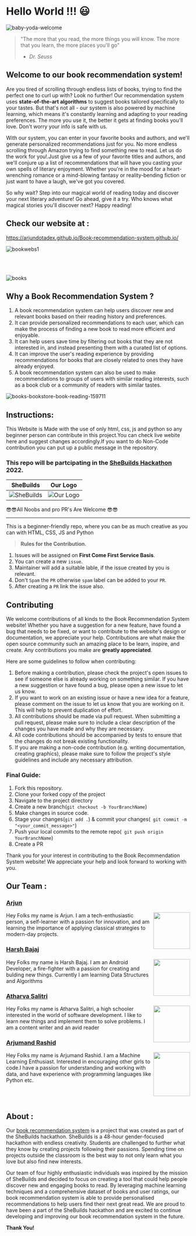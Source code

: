 # Hello World !!! :smiley: 

![baby-yoda-welcome](https://user-images.githubusercontent.com/121221252/211144445-9303c015-262a-41bb-b491-45e5f1e87be2.gif)

> "The more that you read, the more things you will know. The more that you learn, the more places you'll go"
> - <em>Dr. Seuss</em>

## Welcome to our **book recommendation system!**

Are you tired of scrolling through endless lists of books, trying to find the perfect one to curl up with? Look no further! Our recommendation system uses **state-of-the-art algorithms** to suggest books tailored specifically to your tastes. But that's not all - our system is also powered by machine learning, which means it's constantly learning and adapting to your reading preferences. The more you use it, the better it gets at finding books you'll love. Don't worry your info is safe with us.

With our system, you can enter in your favorite books and authors, and we'll generate personalized recommendations just for you. No more endless scrolling through Amazon trying to find something new to read. Let us do the work for you!.Just give us a few of your favorite titles and authors, and we'll conjure up a list of recommendations that will have you casting your own spells of literary enjoyment. Whether you're in the mood for a heart-wrenching romance or a mind-blowing fantasy or reality-bending fiction or just want to have a laugh, we've got you covered.

So why wait? Step into our magical world of reading today and discover your next literary adventure!
Go ahead, give it a try. Who knows what magical stories you'll discover next? Happy reading!

## Check our website at : 
https://arjundotadex.github.io/Book-recommendation-system.github.io/

![bookwebs1](https://user-images.githubusercontent.com/121221252/211184927-685b8cbb-3912-4eff-928b-eb5a6a0bfc88.jpg)


<br/><br/>

![books](https://user-images.githubusercontent.com/121221252/211144493-3d484ad4-a5f8-4a22-9563-9a3bf45ea1ac.gif)

## Why a Book Recommendation System ?

1. A book recommendation system can help users discover new and relevant books based on their reading history and preferences.
2. It can provide personalized recommendations to each user, which can make the process of finding a new book to read more efficient and enjoyable.
3. It can help users save time by filtering out books that they are not interested in, and instead presenting them with a curated list of options.
4. It can improve the user's reading experience by providing recommendations for books that are closely related to ones they have already enjoyed.
5. A book recommendation system can also be used to make recommendations to groups of users with similar reading interests, such as a book club or a community of readers with similar tastes.

![books-bookstore-book-reading-159711](https://user-images.githubusercontent.com/121221252/211144906-df40966b-9e1e-407b-af58-111817dbafb4.jpg)

## Instructions:
This Website is Made with the use of only html, css, js and python so any beginner person can contribute in this project.You can check live webite here and suggest changes accordingly.If you want to do Non-Code contribution you can put up a public message in the repository.

### This repo will be partcipating in the [SheBuilds Hackathon](https://www.shebuilds.tech/) 2022.
|SheBuilds|Our Logo|
|:-:|:-:|
|![SheBuilds](https://static.wixstatic.com/media/96af3c_a6a8dd53dfd34e56ad68978a4232b4a7~mv2.png/v1/fill/w_144,h_144,al_c,q_95,enc_auto/Logo_of_SheBuilds-removebg-preview.png)|![Our Logo](https://media.discordapp.net/attachments/982288910631710790/1061531428225040514/Books_Recommendation_Logo.png)|


😎😎All Noobs and pro PR's Are  Welcome 😎😎<br><hr>

This is a beginner-friendly repo, where you can be as much creative as you can with HTML, CSS, JS and Python

> **Rules for the Contribution.**
1. Issues will be assigned on **First Come First Service Basis**.
2. You can create a new `issue`.
3. Maintainer will add a suitable lable, if the issue created by you is relevant.
4. Don't `Spam` the `PR` otherwise `spam` label can be added to your `PR`.
5. After creating a `PR` link the issue also.

## Contributing

We welcome contributions of all kinds to the Book Recommendation System website! Whether you have a suggestion for a new feature, have found a bug that needs to be fixed, or want to contribute to the website's design or documentation, we appreciate your help.
Contributions are what make the open source community such an amazing place to be learn, inspire, and create. Any contributions you make are **greatly appreciated**.

Here are some guidelines to follow when contributing:

1. Before making a contribution, please check the project's open issues to see if someone else is already working on something similar. If you have a new suggestion or    have found a bug, please open a new issue to let us know.
2. If you want to work on an existing issue or have a new idea for a feature, please comment on the issue to let us know that you are working on it. This will help to    prevent duplication of effort.
3. All contributions should be made via pull request. When submitting a pull request, please make sure to include a clear description of the changes you have made and    why they are necessary.
4. All code contributions should be accompanied by tests to ensure that the changes do not break existing functionality.
5. If you are making a non-code contribution (e.g. writing documentation, creating graphics), please make sure to follow the project's style guidelines and include any    necessary attribution.

### Final Guide:
1. Fork this repository.
2. Clone your forked copy of the project
3. Navigate to the project directory
4. Create a new branch(`git checkout -b YourBranchName`)
5. Make changes in source code.
6. Stage your changes(`git add .`) & commit your changes(` git commit -m "<your_commit_message>"`)
7. Push your local commits to the remote repo(` git push origin YourBranchName`)
8. Create a PR

Thank you for your interest in contributing to the Book Recommendation System website! We appreciate your help and look forward to working with you.

## Our Team :
### [Arjun](https://github.com/Arjundotadex)
<img align="right" width="100" height="100" src="https://arjundotadex.github.io/Book-recommendation-system.github.io/images/arjun.jpg">

Hey Folks my name is Arjun. I am a tech-enthusiastic person, a self-learner with a passion for innovation, and am learning the importance of applying classical strategies to modern-day projects.

### [Harsh Bajaj](https://github.com/dexten32)
<img align="right" width="100" height="100" src="https://arjundotadex.github.io/Book-recommendation-system.github.io/images/harsh.jpg">

Hey Folks my name is Harsh Bajaj. I am an Android Developer, a fire-fighter with a passion for creating and bulding new things. Currently I am learning Data Structures and Algorithms

### [Atharva Salitri](https://github.com/the-amazing-atharva)
<img align="right" width="100" height="100" src="https://arjundotadex.github.io/Book-recommendation-system.github.io/images/aatharv.jpg">

Hey Folks my name is Atharva Salitri, a high schooler interested in the world of software development. I like to learn new things and implement them to solve problems. I am a content writer and an avid reader

### [Arjumand Rashid](https://github.com/arjumand25)
<img align="right" width="100" height="120" src="https://arjundotadex.github.io/Book-recommendation-system.github.io/images/arjumand.jpg">

Hey Folks my name is Arjumand Rashid. I am a Machine Learning Enthusiast. Interested in encouraging other girls to code.I have a passion for understanding and working with data, and have experience with programming languages like Python etc.

<br/><br/>

## About :
Our [book recommendation system](https://arjundotadex.github.io/Book-recommendation-system.github.io/) is a project that was created as part of the SheBuilds hackathon. SheBuilds is a 48-hour gender-focused hackathon with endless creativity. Students are challenged to further what they know by creating projects following their passions. Spending time on projects outside the classroom is the best way to not only learn what you love but also find new interests.

Our team of four highly enthusiastic individuals was inspired by the mission of SheBuilds and decided to focus on creating a tool that could help people discover new and engaging books to read. By leveraging machine learning techniques and a comprehensive dataset of books and user ratings, our book recommendation system is able to provide personalised recommendations to help users find their next great read. We are proud to have been a part of the SheBuilds hackathon and are excited to continue developing and improving our book recommendation system in the future.

**Thank You!**

